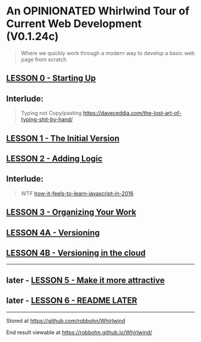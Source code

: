 # An OPINIONATED Whirlwind Tour of Current Web Development (V0.1.24c)

> Where we quickly work through a modern way to develop a basic web page from scratch  

## [LESSON 0 - Starting Up](https://github.com/robbohn/Whirlwind/blob/master/LESSON00/README.md)

## __Interlude:__ 
> Typing not Copy/pasting <https://daveceddia.com/the-lost-art-of-typing-shit-by-hand/>     

## [LESSON 1 - The Initial Version](https://github.com/robbohn/Whirlwind/blob/master/LESSON01/README.md)

## [LESSON 2 - Adding Logic](https://github.com/robbohn/Whirlwind/blob/master/LESSON02/README.md)

## __Interlude:__ 
> WTF [how-it-feels-to-learn-javascript-in-2016](https://hackernoon.com/how-it-feels-to-learn-javascript-in-2016-d3a717dd577f#.sr7myqbkq)

## [LESSON 3 - Organizing Your Work](https://github.com/robbohn/Whirlwind/blob/master/LESSON03/README.md)

## [LESSON 4A - Versioning](https://github.com/robbohn/Whirlwind/blob/master/LESSON04/README_A.md)

## [LESSON 4B - Versioning in the cloud](https://github.com/robbohn/Whirlwind/blob/master/LESSON04/README_B.md)

--------------------

## later - [LESSON 5 - Make it more attractive](https://github.com/robbohn/Whirlwind/blob/master/LESSON05/README.md)

## later - [LESSON 6 - README LATER](https://github.com/robbohn/Whirlwind/blob/master/README_later.md)

--------------------

Stored at <https://github.com/robbohn/Whirlwind>

End result viewable at <https://robbohn.github.io/Whirlwind/>
